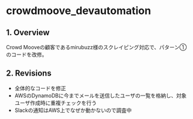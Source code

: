 # crowdmoove_devautomation

## 1. Overview
Crowd Mooveの顧客であるmirubuzz様のスクレイピング対応で、パターン①のコードを改修。

## 2. Revisions
- 全体的なコードを修正
- AWSのDynamoDBに今までメールを送信したユーザの一覧を格納し、対象ユーザ作成時に重複チェックを行う
- Slackの通知はAWS上でなぜか動かないので調査中